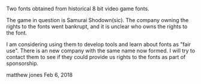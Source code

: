 Two fonts obtained from historical 8 bit video game
fonts.

The game in question is Samurai Shodown(sic).   The
company owning the rights to the fonts went bankrupt,
and it is unclear who owns the rights to the font.

I am considering using them to develop tools and learn
about fonts as "fair use".    There is an new company
with the same name now formed.   I will try to contact
them to see if they could provide us rights to the fonts
as part of sponsorship.

matthew jones
Feb 6, 2018

